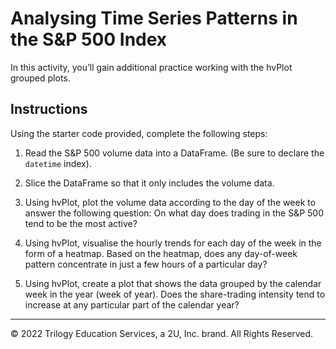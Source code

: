 # Analysing Time Series Patterns in the S&P 500 Index

In this activity, you’ll gain additional practice working with the hvPlot grouped plots.

## Instructions

Using the starter code provided, complete the following steps:

1. Read the S&P 500 volume data into a DataFrame. (Be sure to declare the `datetime` index).

2. Slice the DataFrame so that it only includes the volume data.

3. Using hvPlot, plot the volume data according to the day of the week to answer the following question: On what day does trading in the S&P 500 tend to be the most active?

4. Using hvPlot, visualise the hourly trends for each day of the week in the form of a heatmap. Based on the heatmap, does any day-of-week pattern concentrate in just a few hours of a particular day?

5. Using hvPlot, create a plot that shows the data grouped by the calendar week in the year (week of year). Does the share-trading intensity tend to increase at any particular part of the calendar year?

---

© 2022 Trilogy Education Services, a 2U, Inc. brand. All Rights Reserved.
